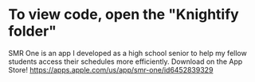 # To view code, open the "Knightify folder"
SMR One is an app I developed as a high school senior to help my fellow students access their schedules more efficiently.
Download on the App Store! https://apps.apple.com/us/app/smr-one/id6452839329
